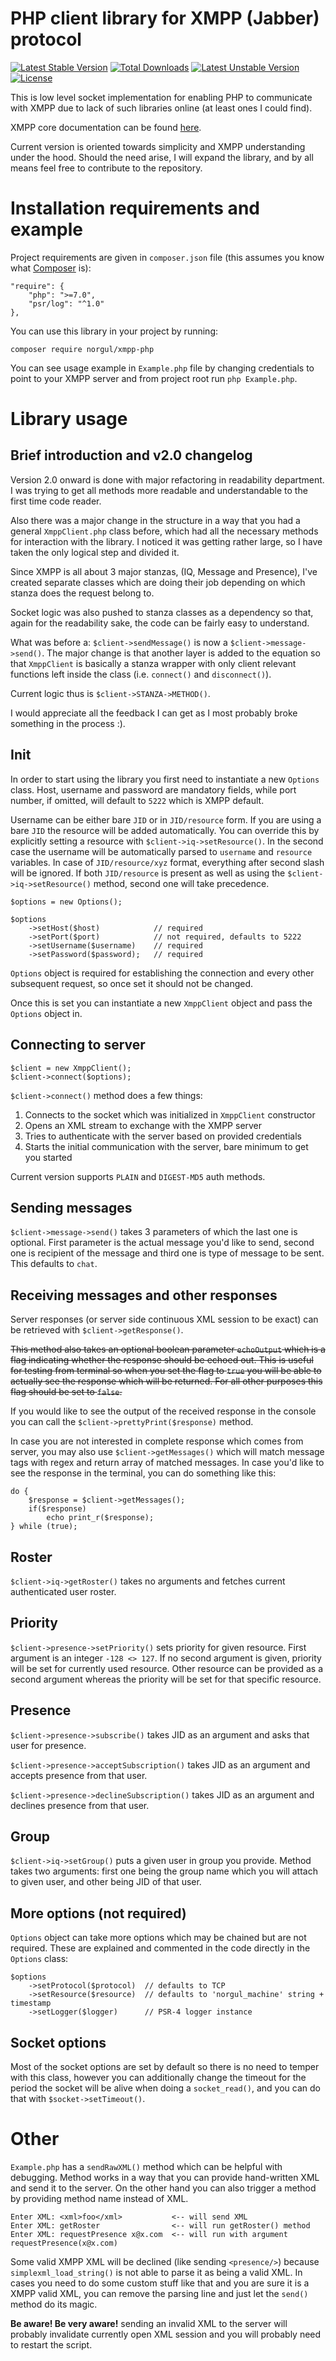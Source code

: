 # PHP client library for XMPP (Jabber) protocol

[![Latest Stable Version](https://poser.pugx.org/norgul/xmpp-php/v/stable)](https://packagist.org/packages/norgul/xmpp-php)
[![Total Downloads](https://poser.pugx.org/norgul/xmpp-php/downloads)](https://packagist.org/packages/norgul/xmpp-php)
[![Latest Unstable Version](https://poser.pugx.org/norgul/xmpp-php/v/unstable)](https://packagist.org/packages/norgul/xmpp-php)
[![License](https://poser.pugx.org/norgul/xmpp-php/license)](https://packagist.org/packages/norgul/xmpp-php)

This is low level socket implementation for enabling PHP to 
communicate with XMPP due to lack of such libraries online (at least ones I 
could find). 

XMPP core documentation can be found [here](https://xmpp.org/rfcs/rfc6120.html).

Current version is oriented towards simplicity and XMPP understanding under the
hood. Should the need arise, I will expand the library, and by all means feel
free to contribute to the repository. 

# Installation requirements and example

Project requirements are given in `composer.json` file (this assumes you know what 
[Composer](https://getcomposer.org) is):

```
"require": {
    "php": ">=7.0",
    "psr/log": "^1.0"
},
```

You can use this library in your project by running:

```
composer require norgul/xmpp-php
```

You can see usage example in `Example.php` file by changing credentials to 
point to your XMPP server and from project root run `php Example.php`.

# Library usage
## Brief introduction and v2.0 changelog
Version 2.0 onward is done with major refactoring in readability department. I was
trying to get all methods more readable and understandable to the first time code reader.

Also there was a major change in the structure in a way that you had a general
`XmppClient.php` class before, which had all the necessary methods for interaction with the 
library. I noticed it was getting rather large, so I have taken the only logical step
and divided it. 

Since XMPP is all about 3 major stanzas, (IQ, Message and Presence), I've 
created separate classes which are doing their job depending on which stanza does the
request belong to.

Socket logic was also pushed to stanza classes as a dependency so that, again for 
the readability sake, the code can be fairly easy to understand. 

What was before a: `$client->sendMessage()` is now a `$client->message->send()`. The
major change is that another layer is added to the equation so that `XmppClient` is 
basically a stanza wrapper with only client relevant functions left inside the class
(i.e. `connect()` and `disconnect()`).

Current logic thus is `$client->STANZA->METHOD()`.

I would appreciate all the feedback I can get as I most probably broke something in the
process :). 

## Init
In order to start using the library you first need to instantiate a new `Options` 
class. Host, username and password are mandatory fields, while port number, if omitted,
will default to `5222` which is XMPP default. 

Username can be either bare `JID` or in `JID/resource` form. If you are using a bare `JID`
the resource will be added automatically. You can override this by explicitly setting a 
resource with `$client->iq->setResource()`. In the second case the username will be automatically
parsed to `username` and `resource` variables. In case of `JID/resource/xyz` format, everything
after second slash will be ignored. If both `JID/resource` is present as well as using the
`$client->iq->setResource()` method, second one will take precedence. 

```
$options = new Options();

$options
    ->setHost($host)            // required
    ->setPort($port)            // not required, defaults to 5222
    ->setUsername($username)    // required
    ->setPassword($password);   // required
```

`Options` object is required for establishing the connection and every other subsequent
request, so once set it should not be changed. 

Once this is set you can instantiate a new `XmppClient` object and pass the `Options` object in.

## Connecting to server
```
$client = new XmppClient();
$client->connect($options);
```

`$client->connect()` method does a few things:
1. Connects to the socket which was initialized in `XmppClient` constructor
2. Opens an XML stream to exchange with the XMPP server
3. Tries to authenticate with the server based on provided credentials
4. Starts the initial communication with the server, bare minimum to get you started

Current version supports `PLAIN` and `DIGEST-MD5` auth methods. 

## Sending messages

`$client->message->send()` takes 3 parameters of which the last one is optional. First parameter
is the actual message you'd like to send, second one is recipient of the message and third
one is type of message to be sent. This defaults to `chat`.

## Receiving messages and other responses

Server responses (or server side continuous XML session to be exact) can be retrieved with 
`$client->getResponse()`.

~~This method also takes an optional boolean parameter `echoOutput` which is a 
flag indicating whether the response should be echoed out. This is useful for testing from
terminal so when you set the flag to `true` you will be able to actually see the response
which will be returned. For all other purposes this flag should be set to `false`.~~

If you would like to see the output of the received response in the console you can call the
`$client->prettyPrint($response)` method. 

In case you are not interested in complete response which comes from server, you may also use 
`$client->getMessages()` which will match message tags with regex and return array of matched 
messages. In case you'd like to see the response in the terminal, you can do something like this:

```
do {
    $response = $client->getMessages();
    if($response)
        echo print_r($response);
} while (true);
```

## Roster

`$client->iq->getRoster()` takes no arguments and fetches current authenticated user roster. 

## Priority

`$client->presence->setPriority()` sets priority for given resource. First argument is an integer 
`-128 <> 127`. If no second argument is given, priority will be set for currently used resource.
Other resource can be provided as a second argument whereas the priority will be set for that
specific resource. 

## Presence

`$client->presence->subscribe()` takes JID as an argument and asks that user for presence.

`$client->presence->acceptSubscription()` takes JID as an argument and accepts presence from that user.

`$client->presence->declineSubscription()` takes JID as an argument and declines presence from that user.

## Group

`$client->iq->setGroup()` puts a given user in group you provide. Method takes two arguments: 
first one being the group name which you will attach to given user, and other 
being JID of that user. 

## More options (not required)

`Options` object can take more options which may be chained but are not required. These are explained
and commented in the code directly in the `Options` class:

```
$options
    ->setProtocol($protocol)  // defaults to TCP
    ->setResource($resource)  // defaults to 'norgul_machine' string + timestamp
    ->setLogger($logger)      // PSR-4 logger instance
```

## Socket options
Most of the socket options are set by default so there is no need to temper
with this class, however you can additionally change the timeout for the period 
the socket will be alive when doing a `socket_read()`, and you can do that with
`$socket->setTimeout()`.

# Other

`Example.php` has a `sendRawXML()` method which can be helpful with debugging. Method works in a way
that you can provide hand-written XML and send it to the server. On the other hand you can 
also trigger a method by providing method name instead of XML. 

```
Enter XML: <xml>foo</xml>           <-- will send XML
Enter XML: getRoster                <-- will run getRoster() method
Enter XML: requestPresence x@x.com  <-- will run with argument requestPresence(x@x.com)
```

Some valid XMPP XML will be declined (like sending `<presence/>`) because `simplexml_load_string()` 
is not able to parse it as being a valid XML. In cases you need to do some custom stuff like 
that and you are sure it is a XMPP valid XML, you can remove the parsing line and just let the
`send()` method do its magic.
 
 **Be aware! Be very aware!** sending an invalid XML to the server
will probably invalidate currently open XML session and you will probably need to restart the 
script.

